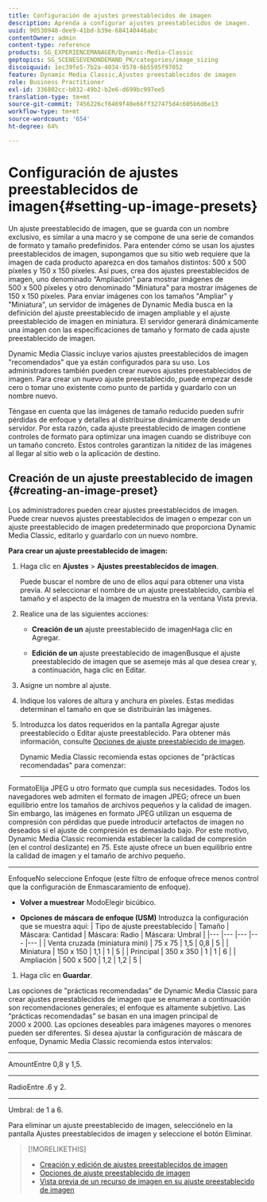 ```yaml
---
title: Configuración de ajustes preestablecidos de imagen
description: Aprenda a configurar ajustes preestablecidos de imagen.
uuid: 90530948-dee9-41bd-b39e-684140446abc
contentOwner: admin
content-type: reference
products: SG_EXPERIENCEMANAGER/Dynamic-Media-Classic
geptopics: SG_SCENESEVENONDEMAND_PK/categories/image_sizing
discoiquuid: 1ec39fe5-7b2a-4034-9570-6b5595f97052
feature: Dynamic Media Classic,Ajustes preestablecidos de imagen
role: Business Practitioner
exl-id: 336802cc-b032-49b2-b2e6-d699bc997ee5
translation-type: tm+mt
source-git-commit: 7456226cf6469f40e66ff327475d4c605b6d6e13
workflow-type: tm+mt
source-wordcount: '654'
ht-degree: 64%

---
```


# Configuración de ajustes preestablecidos de imagen{#setting-up-image-presets}

Un ajuste preestablecido de imagen, que se guarda con un nombre exclusivo, es similar a una macro y se compone de una serie de comandos de formato y tamaño predefinidos. Para entender cómo se usan los ajustes preestablecidos de imagen, supongamos que su sitio web requiere que la imagen de cada producto aparezca en dos tamaños distintos: 500 x 500 píxeles y 150 x 150 píxeles. Así pues, crea dos ajustes preestablecidos de imagen, uno denominado “Ampliación” para mostrar imágenes de 500 x 500 píxeles y otro denominado “Miniatura” para mostrar imágenes de 150 x 150 píxeles. Para enviar imágenes con los tamaños &quot;Ampliar&quot; y &quot;Miniatura&quot;, un servidor de imágenes de Dynamic Media busca en la definición del ajuste preestablecido de imagen ampliable y el ajuste preestablecido de imagen en miniatura. El servidor generará dinámicamente una imagen con las especificaciones de tamaño y formato de cada ajuste preestablecido de imagen.

Dynamic Media Classic incluye varios ajustes preestablecidos de imagen &quot;recomendados&quot; que ya están configurados para su uso. Los administradores también pueden crear nuevos ajustes preestablecidos de imagen. Para crear un nuevo ajuste preestablecido, puede empezar desde cero o tomar uno existente como punto de partida y guardarlo con un nombre nuevo.

Téngase en cuenta que las imágenes de tamaño reducido pueden sufrir pérdidas de enfoque y detalles al distribuirse dinámicamente desde un servidor. Por esta razón, cada ajuste preestablecido de imagen contiene controles de formato para optimizar una imagen cuando se distribuye con un tamaño concreto. Estos controles garantizan la nitidez de las imágenes al llegar al sitio web o la aplicación de destino.

## Creación de un ajuste preestablecido de imagen  {#creating-an-image-preset}

Los administradores pueden crear ajustes preestablecidos de imagen. Puede crear nuevos ajustes preestablecidos de imagen o empezar con un ajuste preestablecido de imagen predeterminado que proporciona Dynamic Media Classic, editarlo y guardarlo con un nuevo nombre.

**Para crear un ajuste preestablecido de imagen:**

1. Haga clic en **Ajustes** > **Ajustes preestablecidos de imagen**.

   Puede buscar el nombre de uno de ellos aquí para obtener una vista previa. Al seleccionar el nombre de un ajuste preestablecido, cambia el tamaño y el aspecto de la imagen de muestra en la ventana Vista previa.

1. Realice una de las siguientes acciones:

   * **Creación de un**
ajuste preestablecido de imagenHaga clic en Agregar.

   * **Edición de un**
ajuste preestablecido de imagenBusque el ajuste preestablecido de imagen que se asemeje más al que desea crear y, a continuación, haga clic en Editar.

1. Asigne un nombre al ajuste.
1. Indique los valores de altura y anchura en píxeles. Estas medidas determinan el tamaño en que se distribuirán las imágenes.
1. Introduzca los datos requeridos en la pantalla Agregar ajuste preestablecido o Editar ajuste preestablecido. Para obtener más información, consulte [Opciones de ajuste preestablecido de imagen](application-setup.md#image_preset_options).

   Dynamic Media Classic recomienda estas opciones de &quot;prácticas recomendadas&quot; para comenzar:

   * ****
FormatoElija JPEG u otro formato que cumpla sus necesidades. Todos los navegadores web admiten el formato de imagen JPEG; ofrece un buen equilibrio entre los tamaños de archivos pequeños y la calidad de imagen. Sin embargo, las imágenes en formato JPEG utilizan un esquema de compresión con pérdidas que puede introducir artefactos de imagen no deseados si el ajuste de compresión es demasiado bajo. Por este motivo, Dynamic Media Classic recomienda establecer la calidad de compresión (en el control deslizante) en 75. Este ajuste ofrece un buen equilibrio entre la calidad de imagen y el tamaño de archivo pequeño.

   * ****
EnfoqueNo seleccione Enfoque (este filtro de enfoque ofrece menos control que la configuración de Enmascaramiento de enfoque).

   * **Volver a muestrear**
ModoElegir bicúbico.

   * **Opciones de máscara de enfoque (USM)**
Introduzca la configuración que se muestra aquí:
   | Tipo de ajuste preestablecido | Tamaño | Máscara: Cantidad | Máscara: Radio | Máscara: Umbral |
   |--- |--- |--- |--- |--- |
   | Venta cruzada (miniatura mini) | 75 x 75 | 1,5 | 0,8 | 5 |
   | Miniatura | 150 x 150 | 1,1 | 1 | 5 |
   | Principal | 350 x 350 | 1 | 1 | 6 |
   | Ampliación | 500 x 500 | 1,2 | 1,2 | 5 |

1. Haga clic en **Guardar**.

Las opciones de &quot;prácticas recomendadas&quot; de Dynamic Media Classic para crear ajustes preestablecidos de imagen que se enumeran a continuación son recomendaciones generales; el enfoque es altamente subjetivo. Las “prácticas recomendadas” se basan en una imagen principal de 2000 x 2000. Las opciones deseables para imágenes mayores o menores pueden ser diferentes. Si desea ajustar la configuración de máscara de enfoque, Dynamic Media Classic recomienda estos intervalos:

* ****
AmountEntre 0,8 y 1,5.

* ****
RadioEntre .6 y 2.

* ****
Umbral: de 1 a 6.

Para eliminar un ajuste preestablecido de imagen, selecciónelo en la pantalla Ajustes preestablecidos de imagen y seleccione el botón Eliminar.

>[!MORELIKETHIS]
>
>* [Creación y edición de ajustes preestablecidos de imagen](application-setup.md#creating_and_editing_image_presets)
>* [Opciones de ajuste preestablecido de imagen](application-setup.md#image_preset_options)
>* [Vista previa de un recurso de imagen en su ajuste preestablecido de imagen](previewing-asset.md#previewing_an_image_asset_based_on_its_image_preset)

